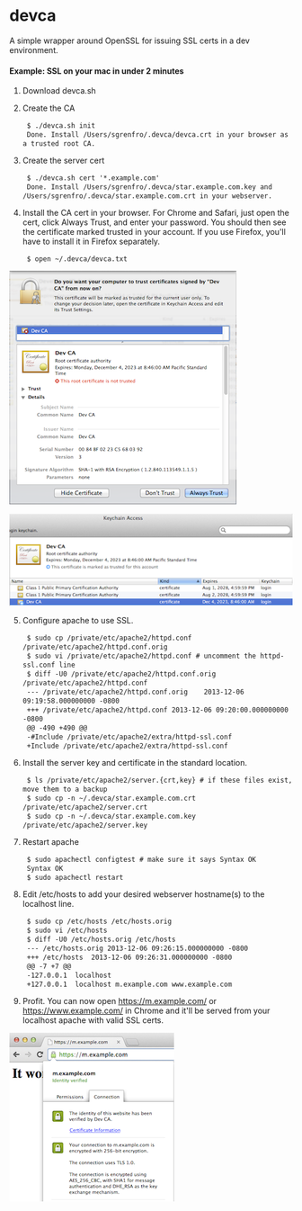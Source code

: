 devca
=====

A simple wrapper around OpenSSL for issuing SSL certs in a dev environment.

#### Example: SSL on your mac in under 2 minutes

1. Download devca.sh
2. Create the CA


        $ ./devca.sh init
        Done. Install /Users/sgrenfro/.devca/devca.crt in your browser as a trusted root CA.

3. Create the server cert

        $ ./devca.sh cert '*.example.com'
        Done. Install /Users/sgrenfro/.devca/star.example.com.key and /Users/sgrenfro/.devca/star.example.com.crt in your webserver.

4. Install the CA cert in your browser. For Chrome and Safari, just open the cert, click Always Trust, and enter your password. You should then see the certificate marked trusted in your account. If you use Firefox, you'll have to install it in Firefox separately.

        $ open ~/.devca/devca.txt
        
  ![Always Trust CA Cert Dialog Screenshot](/images/devca-install-ca-cert.png "Click Always Trust")
  
  ![Certificate Marked Trusted in Keychain Acceess Screenshot](/images/devca-install-ca-cert-success.png "This certificate is marked trusted for this account")
  
5. Configure apache to use SSL.

        $ sudo cp /private/etc/apache2/httpd.conf /private/etc/apache2/httpd.conf.orig
        $ sudo vi /private/etc/apache2/httpd.conf # uncomment the httpd-ssl.conf line
        $ diff -U0 /private/etc/apache2/httpd.conf.orig /private/etc/apache2/httpd.conf
        --- /private/etc/apache2/httpd.conf.orig	2013-12-06 09:19:58.000000000 -0800
        +++ /private/etc/apache2/httpd.conf	2013-12-06 09:20:00.000000000 -0800
        @@ -490 +490 @@
        -#Include /private/etc/apache2/extra/httpd-ssl.conf
        +Include /private/etc/apache2/extra/httpd-ssl.conf
        
6. Install the server key and certificate in the standard location.

        $ ls /private/etc/apache2/server.{crt,key} # if these files exist, move them to a backup
        $ sudo cp -n ~/.devca/star.example.com.crt /private/etc/apache2/server.crt
        $ sudo cp -n ~/.devca/star.example.com.key /private/etc/apache2/server.key

6. Restart apache

        $ sudo apachectl configtest # make sure it says Syntax OK
        Syntax OK
        $ sudo apachectl restart
        
7. Edit /etc/hosts to add your desired webserver hostname(s) to the localhost line.

        $ sudo cp /etc/hosts /etc/hosts.orig
        $ sudo vi /etc/hosts
        $ diff -U0 /etc/hosts.orig /etc/hosts
        --- /etc/hosts.orig	2013-12-06 09:26:15.000000000 -0800
        +++ /etc/hosts	2013-12-06 09:26:31.000000000 -0800
        @@ -7 +7 @@
        -127.0.0.1	localhost
        +127.0.0.1	localhost m.example.com www.example.com
        
8. Profit. You can now open https://m.example.com/ or https://www.example.com/ in Chrome and it'll be served from your localhost apache with valid SSL certs.

  ![Success loading m.example.com in Chrome Screenshot](/images/devca-successfully-loaded-in-chrome.png "The identity of this website has been verified by Dev CA.")
